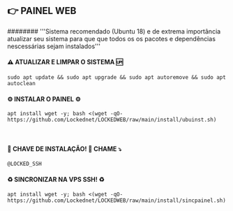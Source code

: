 ## 👉 <b>PAINEL WEB</b>

######## '''Sistema recomendado (Ubuntu 18)
e de extrema importância atualizar seu sistema para que que todos os os pacotes e dependências nescessárias sejam instalados'''


#### ⚠️ ATUALIZAR E LIMPAR O SISTEMA 🆙
```
sudo apt update && sudo apt upgrade && sudo apt autoremove && sudo apt autoclean
```

#### ⚙️ INSTALAR O PAINEL ⚙️
```
apt install wget -y; bash <(wget -qO- https://github.com/Lockednet/LOCKEDWEB/raw/main/install/ubuinst.sh)
```
</br>

#### 🔐 CHAVE DE INSTALAÇÃO! 🔑 CHAME ⤵️
```
@LOCKED_SSH
```

#### ♻️ SINCRONIZAR NA VPS SSH! ♻️
```
apt install wget -y; bash <(wget -qO- https://github.com/Lockednet/LOCKEDWEB/raw/main/install/sincpainel.sh)
```